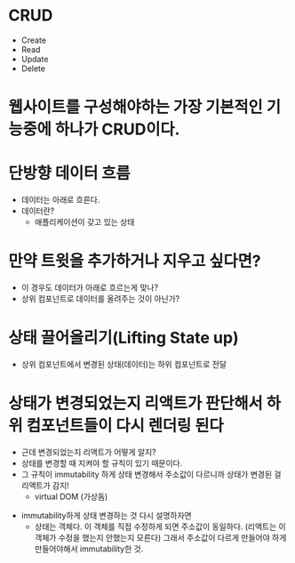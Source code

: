 # CRUD

- Create
- Read
- Update
- Delete

# 웹사이트를 구성해야하는 가장 기본적인 기능중에 하나가 CRUD이다.

# 단방향 데이터 흐름

- 데이터는 아래로 흐른다.
- 데이터란?
  - 애플리케이션이 갖고 있는 상태

# 만약 트윗을 추가하거나 지우고 싶다면?

- 이 경우도 데이터가 아래로 흐르는게 맞나?
- 상위 컴포넌트로 데이터를 올려주는 것이 아닌가?

# 상태 끌어올리기(Lifting State up)

- 상위 컴포넌트에서 변경된 상태(데이터)는 하위 컴포넌트로 전달

# 상태가 변경되었는지 리액트가 판단해서 하위 컴포넌트들이 다시 렌더링 된다

- 근데 변경되었는지 리액트가 어떻게 알지?
- 상태를 변경할 때 지켜야 할 규칙이 있기 때문이다.
- 그 규칙이 immutability 하게 상태 변경해서 주소값이 다르니까 상태가 변경된 걸 리액트가 감지!
  - virtual DOM (가상돔)

* immutability하게 상태 변경하는 것 다시 설명하자면
  - 상태는 객체다. 이 객체를 직접 수정하게 되면 주소값이 동일하다.
    (리액트는 이 객체가 수정을 했는지 안했는지 모른다) 그래서 주소값이 다르게 만들어야 하게
    만들어야해서 immutability한 것.
